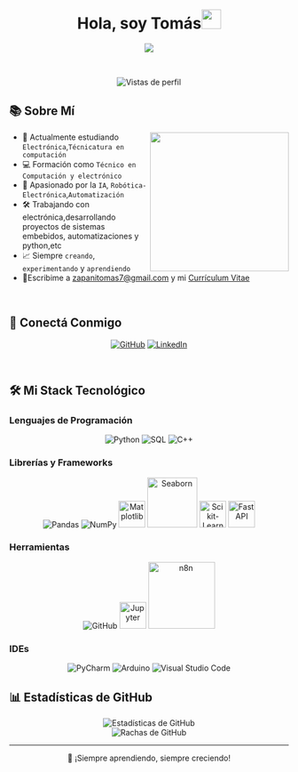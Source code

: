 <h1 align="center">Hola, soy Tomás<img src="https://media.giphy.com/media/hvRJCLFzcasrR4ia7z/giphy.gif" width="35"></h1>

<p align="center">
  <a href="https://github.com/tu_usuario">
    <img src="https://readme-typing-svg.herokuapp.com?font=Fira+Code&color=00C7FF&size=24&center=true&vCenter=true&width=500&height=70&lines=Técnico+en+Computación;Desarrollador+Python+y+C%2B%2B;Robótica+y+Electrónica;IA;Automtización;Siempre+Aprendiendo"/>

  </a>
</p>

<br>

<p align="center"> 
	<img src="https://komarev.com/ghpvc/?username=tu_usuario&label=Vistas%20de%20perfil&color=0e75b6&style=flat" alt="Vistas de perfil"/> 
</p>

## 📚 Sobre Mí

<picture> <img align="right" src="https://media.giphy.com/media/qgQUggAC3Pfv687qPC/giphy.gif" width="250px"></picture>

- 🏫 Actualmente estudiando `Electrónica`,`Técnicatura en computación`
- 💻 Formación como `Técnico en Computación y electrónico`
- 🫠 Apasionado por la `IA`, `Robótica-Electrónica`,`Automatización`
- 🛠️ Trabajando con electrónica,desarrollando proyectos de sistemas embebidos, automatizaciones y python,etc
- 📈 Siempre `creando`, `experimentando` y `aprendiendo`
- 🔗Escribime a zapanitomas7@gmail.com y mi [Currículum Vitae](https://media.licdn.com/dms/image/v2/D4D22AQHqzBPXZZYjwA/feedshare-shrink_1280/B4DZZ1WYpfGgAk-/0/1745725525246?e=1748476800&v=beta&t=RIOtn3n8L04Cidej33hnGLIhFtvxPhHSIvHdVKYB-yA)

<br>

## 👤 Conectá Conmigo

<p align="center">
  <a href="https://github.com/TomasZapani"><img src="https://img.shields.io/badge/github-%23181717.svg?style=plastic&logo=github&logoColor=white" alt="GitHub"/></a>
  <a href="https://www.linkedin.com/in/tomas-zapani-736722234/"><img src="https://img.shields.io/badge/linkedin-%230077B5.svg?style=plastic&logo=linkedin&logoColor=white" alt="LinkedIn"/></a>
</p>

<br>

## 🛠️ Mi Stack Tecnológico

### Lenguajes de Programación
<p align="center"> 
  <img alt="Python" src="https://img.icons8.com/color/48/000000/python--v1.png"/>
  <img alt="SQL" src="https://img.icons8.com/color/48/000000/sql.png"/>
  <img alt="C++" src="https://img.icons8.com/color/48/000000/c-plus-plus-logo.png"/>
</p>

### Librerías y Frameworks
<p align="center">
  <img alt="Pandas" src="https://img.icons8.com/color/48/000000/pandas.png"/>
  <img alt="NumPy" src="https://img.icons8.com/color/48/000000/numpy.png"/>
  <img alt="Matplotlib" src="https://upload.wikimedia.org/wikipedia/commons/8/84/Matplotlib_icon.svg" width="48"/>
  <img alt="Seaborn" src="https://seaborn.pydata.org/_static/logo-wide-lightbg.svg" width="90"/>
  <img alt="Scikit-Learn" src="https://upload.wikimedia.org/wikipedia/commons/0/05/Scikit_learn_logo_small.svg" width="48"/>
  <img alt="FastAPI" src="https://fastapi.tiangolo.com/img/logo-margin/logo-teal.png" width="48"/>
</p>


### Herramientas
<p align="center">
  <img alt="GitHub" src="https://img.icons8.com/ios-filled/50/000000/github.png"/>
  <img alt="Jupyter" src="https://upload.wikimedia.org/wikipedia/commons/3/38/Jupyter_logo.svg" width="48"/>
  <imp alt="MySQL" src="https://img.icons8.com/fluency/48/000000/mysql-logo.png"/>
 <img alt="n8n" src="https://raw.githubusercontent.com/n8n-io/n8n/master/assets/images/n8n-logo.png" width="120" />




</p>

### IDEs
<p align="center">
  <img alt="PyCharm" src="https://img.icons8.com/color/48/000000/pycharm.png"/>
  <img alt="Arduino" src="https://img.icons8.com/color/48/000000/arduino.png"/>
   <img alt="Visual Studio Code" src="https://img.icons8.com/color/48/000000/visual-studio-code-2019.png"/>
</p>

<p align="center">
</p>


## 📊 Estadísticas de GitHub

<p align="center">
  <img src="https://github-readme-stats.vercel.app/api?username=TomasZapani&show_icons=true&theme=tokyonight" alt="Estadísticas de GitHub"/>
  <br>
  <img src="https://github-readme-streak-stats.herokuapp.com?user=TomasZapani&theme=tokyonight" alt="Rachas de GitHub"/>



</p>


---

<p align="center">💌 ¡Siempre aprendiendo, siempre creciendo!</p>
